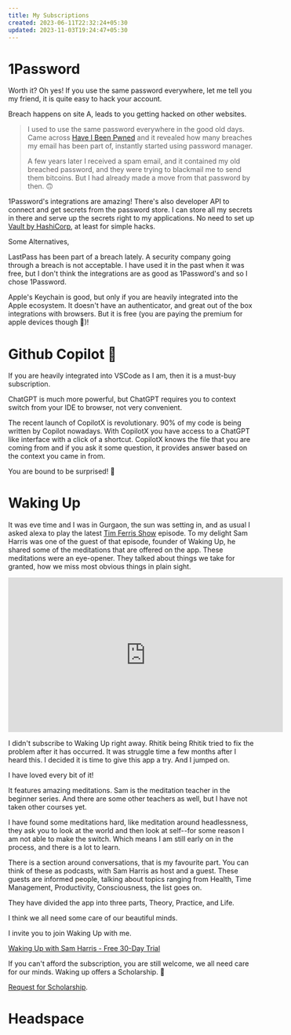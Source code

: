 ```yaml
---
title: My Subscriptions
created: 2023-06-11T22:32:24+05:30
updated: 2023-11-03T19:24:47+05:30
---
```

# 1Password

Worth it? Oh yes! If you use the same password everywhere, let me tell you my friend, it is quite easy to hack your account.

Breach happens on site A, leads to you getting hacked on other websites.

> I used to use the same password everywhere in the good old days. Came across [Have I Been Pwned](https://haveibeenpwned.com/)  and it revealed how many breaches my email has been part of, instantly started using password manager.
> 
> A few years later I received a spam email, and it contained my old breached password, and they were trying to blackmail me to send them bitcoins. But I had already made a move from that password by then. 🙃

1Password's integrations are amazing! There's also developer API to connect and get secrets from the password store. I can store all my secrets in there and serve up the secrets right to my applications. No need to set up [Vault by HashiCorp](https://www.vaultproject.io/), at least for simple hacks.

Some Alternatives,

LastPass has been part of a breach lately. A security company going through a breach is not acceptable. I have used it in the past when it was free, but I don't think the integrations are as good as 1Password's and so I chose 1Password.

Apple's Keychain is good, but only if you are heavily integrated into the Apple ecosystem. It doesn't have an authenticator, and great out of the box integrations with browsers. But it is free (you are paying the premium for apple devices though 🤫)!

# Github Copilot 🦾

If you are heavily integrated into VSCode as I am, then it is a must-buy subscription.

ChatGPT is much more powerful, but ChatGPT requires you to context switch from your IDE to browser, not very convenient. 

The recent launch of CopilotX is revolutionary. 90% of my code is being written by Copilot nowadays. With CopilotX you have access to a ChatGPT like interface with a click of a shortcut. CopilotX knows the file that you are coming from and if you ask it some question, it provides answer based on the context you came in from.

You are bound to be surprised! 🤯

# Waking Up

It was eve time and I was in Gurgaon, the sun was setting in, and as usual I asked alexa to play the latest [Tim Ferris Show]() episode. To my delight Sam Harris was one of the guest of that episode, founder of Waking Up, he shared some of the meditations that are offered on the app. These meditations were an eye-opener. They talked about things we take for granted, how we miss most obvious things in plain sight.


<iframe width="560" height="315" src="https://www.youtube.com/embed/hNcZ-qiy6yc?start=610" title="YouTube video player" frameborder="0" allow="accelerometer; autoplay; clipboard-write; encrypted-media; gyroscope; picture-in-picture; web-share" allowfullscreen></iframe>

I didn't subscribe to Waking Up right away. Rhitik being Rhitik tried to fix the problem after it has occurred. It was struggle time a few months after I heard this. I decided it is time to give this app a try. And I jumped on.

I have loved every bit of it!

It features amazing meditations. Sam is the meditation teacher in the beginner series. And there are some other teachers as well, but I have not taken other courses yet.

I have found some meditations hard, like meditation around headlessness, they ask you to look at the world and then look at self--for some reason I am not able to make the switch. Which means I am still early on in the process, and there is a lot to learn.

There is a section around conversations, that is my favourite part. You can think of these as podcasts, with Sam Harris as host and a guest. These guests are informed people, talking about topics ranging from Health, Time Management, Productivity, Consciousness, the list goes on.

They have divided the app into three parts, Theory, Practice, and Life.

I think we all need some care of our beautiful minds.

I invite you to join Waking Up with me.

[Waking Up with Sam Harris - Free 30-Day Trial](https://dynamic.wakingup.com/shareOpenAccess/SC07A7834)

If you can't afford the subscription, you are still welcome, we all need care for our minds. Waking up offers a Scholarship. 💞

[Request for Scholarship](https://app.wakingup.com/scholarship).

# Headspace
